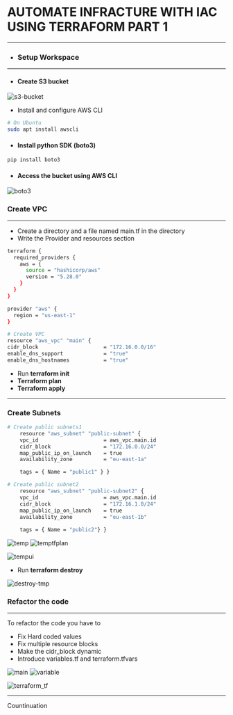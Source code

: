# AUTOMATE INFRACTURE WITH IAC USING TERRAFORM PART 1
----

- ### Setup Workspace
---
- #### Create S3 bucket

![s3-bucket](pbl16/s3bucket.png)

- Install and configure AWS CLI
```bash
# On Ubuntu
sudo apt install awscli
```
- #### Install python SDK (boto3)
```bash
pip install boto3
```
- #### Access the bucket using AWS CLI

![boto3](pbl16/boto3.png)

### Create VPC 
---
- Create a directory and a file named main.tf in the directory
- Write the Provider and resources section
```bash
terraform {
  required_providers {
    aws = {
      source = "hashicorp/aws"
      version = "5.28.0"
    }
  }
}

provider "aws" {
  region = "us-east-1"
}

# Create VPC
resource "aws_vpc" "main" {
cidr_block                     = "172.16.0.0/16"
enable_dns_support             = "true"
enable_dns_hostnames           = "true"
```
- Run **terraform init**
- **Terraform plan**
- **Terraform apply**

---
### Create Subnets
```bash
# Create public subnets1
    resource "aws_subnet" "public-subnet" {
    vpc_id                     = aws_vpc.main.id
    cidr_block                 = "172.16.0.0/24"
    map_public_ip_on_launch    = true
    availability_zone          = "eu-east-1a"

    tags = { Name = "public1" } }

# Create public subnet2
    resource "aws_subnet" "public-subnet2" {
    vpc_id                     = aws_vpc.main.id
    cidr_block                 = "172.16.1.0/24"
    map_public_ip_on_launch    = true
    availability_zone          = "eu-east-1b" 
    
    tags = { Name = "public2"} }
```
![temp](pbl16/tmpmain.png)
![temptfplan](pbl16/tmptfplan.png)

![tempui](pbl16/subnetinterface.png)

- Run **terraform destroy**

![destroy-tmp](pbl16/destroy.png)
### Refactor the code 
---
To refactor the code you have to

- Fix Hard coded values
- Fix multiple resource blocks
- Make the cidr_block dynamic
- Introduce variables.tf and terraform.tfvars

![main](pbl16/main.png)
![variable](pbl16/variable.png)

![terraform_tf](pbl16/variable2.png) 



-----
Countinuation 

